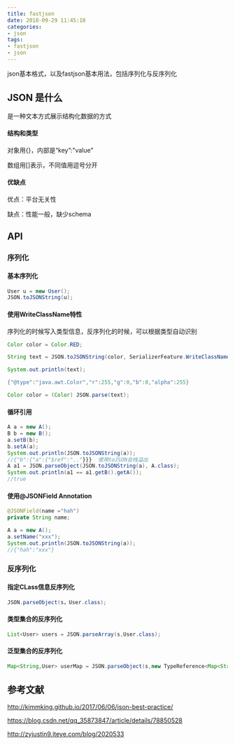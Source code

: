 ```yaml
---
title: fastjson
date: 2018-09-29 11:45:18
categories:
- json
tags:
- fastjson
- json
---
```


json基本格式，以及fastjson基本用法，包括序列化与反序列化

<!--more-->

## JSON 是什么

是一种文本方式展示结构化数据的方式

#### 结构和类型

对象用{}，内部是“key”:"value"

数组用[]表示，不同值用逗号分开

#### 优缺点

优点：平台无关性

缺点：性能一般，缺少schema

## API 

### 序列化

#### 基本序列化

```java
User u = new User();
JSON.toJSONString(u);
```

#### 使用WriteClassName特性

序列化的时候写入类型信息，反序列化的时候，可以根据类型自动识别

```java
Color color = Color.RED;

String text = JSON.toJSONString(color, SerializerFeature.WriteClassName);

System.out.println(text);

{"@type":"java.awt.Color","r":255,"g":0,"b":0,"alpha":255}

Color color = (Color) JSON.parse(text);
```

#### 循环引用

```java
A a = new A();
B b = new B();
a.setB(b);
b.setA(a);
System.out.println(JSON.toJSONString(a));
//{"b":{"a":{"$ref":".."}}}  使用toJSON会栈溢出
A a1 = JSON.parseObject(JSON.toJSONString(a), A.class);
System.out.println(a1 == a1.getB().getA());
//true
```

#### 使用@JSONField Annotation

```java
@JSONField(name ="hah")
private String name;

A a = new A();
a.setName("xxx");
System.out.println(JSON.toJSONString(a));
//{"hah":"xxx"}
```



### 反序列化

#### 指定CLass信息反序列化

```java
JSON.parseObject(s，User.class);
```

#### 类型集合的反序列化

```java
List<User> users = JSON.parseArray(s,User.class);
```

#### 泛型集合的反序列化

```java
Map<String,User> userMap = JSON.parseObject(s,new TypeReference<Map<String,User>>(){});
```



## 参考文献

http://kimmking.github.io/2017/06/06/json-best-practice/

https://blog.csdn.net/qq_35873847/article/details/78850528

http://zyjustin9.iteye.com/blog/2020533